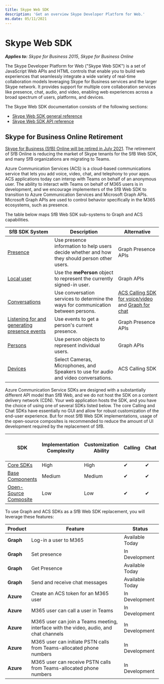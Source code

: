 ```yaml
---
title: Skype Web SDK
description: 'Get an overview Skype Developer Platform for Web.'
ms.date: 05/11/2021
---
```


# Skype Web SDK

 _**Applies to:** Skype for Business 2015_, _Skype for Business Online_

The Skype Developer Platform for Web ("Skype Web SDK") is a set of JavaScript Web APIs and HTML controls that enable you to build web experiences that seamlessly integrate a wide variety of real-time collaboration models leveraging Skype for Business services and the larger Skype network. It provides support for multiple core collaboration services like presence, chat, audio, and video, enabling web experiences across a broad spectrum of users, platforms, and devices.

The Skype Web SDK documentation consists of the following sections:

- [Skype Web SDK general reference](GeneralReference.md)
- [Skype Web SDK API reference](http://officedev.github.io/skype-docs/Skype/WebSDK/model/api/modules/jcafe.html)
    
## Skype for Business Online Retirement

[Skype for Business (SfB) Online will be retired in July 2021](https://techcommunity.microsoft.com/t5/microsoft-teams-blog/skype-for-business-online-to-be-retired-in-2021/ba-p/777833). The retirement of SfB Online is reducing the market of Skype tenants for the SfB Web SDK, and many SfB organizations are migrating to Teams.

Azure Communication Services (ACS) is a cloud-based communications service that lets you add voice, video, chat, and telephony to your apps. ACS applications today can interop with Teams on behalf of an anonymous user. The ability to interact with Teams on behalf of M365 users is in development, and we encourage implementers of the SfB Web SDK to transition to Azure Communication Services and Microsoft Graph APIs. Microsoft Graph APIs are used to control behavior specifically in the M365 ecosystems, such as presence.

The table below maps SfB Web SDK sub-systems to Graph and ACS capabilities.

| SfB SDK System | Description  | Alternative   |
|----------|-----------|------------|
| [Presence](./presence.md) | Use presence information to help users decide whether and how they should person other users. | Graph Presence APIs  |
| [Local user](./localuser.md) | Use the **mePerson** object to represent the currently signed-in user. | Graph APIs  |
| [Conversations](./conversations.md) | Use conversation services to determine the ways for communication between persons. | [ACS Calling SDK for voice/video](https://docs.microsoft.com/azure/communication-services/concepts/sdk-options) and [Graph for chat](https://docs.microsoft.com/graph/api/resources/chat) |
| [Listening for and generating presence events](./presenceevents.md) | Use events to get a person's current presence. | Graph Presence APIs  |
| [Persons](./persons.md) | Use person objects to represent individual users. | Graph APIs  |
| [Devices](./devices.md) | Select Cameras, Microphones, and Speakers to use for audio and video conversations. | ACS Calling SDK  |

Azure Communication Service SDKs are designed with a substantially different API model than SfB Web, and we do not host the SDK on a content delivery network (CDN). Your web application hosts the SDK, and you have the choice of using one of several SDKs listed below. The core Calling and Chat SDKs have essentially no GUI and allow for robust customization of the end-user experience. But for most SfB Web SDK implementations, usage of the open-source composites is recommended to reduce the amount of UI development required by the replacement of SfB.

| **SDK** | **Implementation Complexity** | **Customization Ability** | **Calling** | **Chat** | [Interact on behalf of a M365/Teams users](https://docs.microsoft.com/azure/communication-services/concepts/voice-video-calling/teams-interop) |
|------------------------------------------------------------------------------------------------------------------------|-------------------------------|---------------------------|-------------|----------|----------------------------------------------------------------------------------------------------------------------------------------------------|
| [Core SDKs](https://docs.microsoft.com/azure/communication-services/concepts/sdk-options) | High | High | ✔ | ✔ | ✔  |
| [Base Components](https://docs.microsoft.com/azure/communication-services/concepts/ui-framework/ui-sdk-overview) | Medium | Medium | ✔ | ✔ | In Development  |
| [Open-Source Composite](https://docs.microsoft.com/azure/communication-services/concepts/ui-framework/ui-sdk-overview) | Low | Low | ✔ | ✔ | In Development  |

To use Graph and ACS SDKs as a SfB Web SDK replacement, you will leverage these
features:

| Product          | **Feature**                                                                    |  Status            |
|-----------|-----------------------------------------------------------------------------------------|-----------------|
| **Graph** | Log-in a user to M365                                                                   | Available Today |
| **Graph** | Set presence                                                                            | In Development  |
| **Graph** | Get Presence                                                                            | Available Today |
| **Graph** | Send and receive chat messages                                                          | Available Today |
| **Azure** | Create an ACS token for an M365 user                                                    | In Development  |
| **Azure** | M365 user can call a user in Teams                                                      | In Development  |
| **Azure** | M365 user can join a Teams meeting, interface with the video, audio, and chat channels  | In Development  |
| **Azure** | M365 user can initiate PSTN calls from Teams-allocated phone numbers                    | In Development  |
| **Azure** | M365 user can receive PSTN calls from Teams-allocated phone numbers                     | In Development  |
